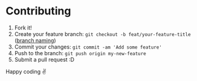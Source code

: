 # Contributing

1. Fork it!
2. Create your feature branch: `git checkout -b feat/your-feature-title` ([branch naming](https://gist.github.com/ggwzrd/c757e85ce3b01ece58fcc497ccd636d4))
3. Commit your changes: `git commit -am 'Add some feature'`
4. Push to the branch: `git push origin my-new-feature`
5. Submit a pull request :D

Happy coding ✌️
